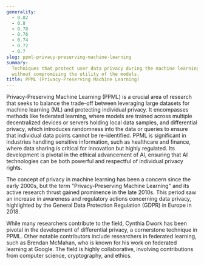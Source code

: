 ```yaml
---
generality:
  - 0.82
  - 0.8
  - 0.78
  - 0.76
  - 0.74
  - 0.72
  - 0.7
slug: ppml-privacy-preserving-machine-learning
summary:
  Techniques that protect user data privacy during the machine learning process,
  without compromising the utility of the models.
title: PPML (Privacy-Preserving Machine Learning)
---
```


Privacy-Preserving Machine Learning (PPML) is a crucial area of research that seeks to balance the trade-off between leveraging large datasets for machine learning (ML) and protecting individual privacy. It encompasses methods like federated learning, where models are trained across multiple decentralized devices or servers holding local data samples, and differential privacy, which introduces randomness into the data or queries to ensure that individual data points cannot be re-identified. PPML is significant in industries handling sensitive information, such as healthcare and finance, where data sharing is critical for innovation but highly regulated. Its development is pivotal in the ethical advancement of AI, ensuring that AI technologies can be both powerful and respectful of individual privacy rights.

The concept of privacy in machine learning has been a concern since the early 2000s, but the term "Privacy-Preserving Machine Learning" and its active research thrust gained prominence in the late 2010s. This period saw an increase in awareness and regulatory actions concerning data privacy, highlighted by the General Data Protection Regulation (GDPR) in Europe in 2018.

While many researchers contribute to the field, Cynthia Dwork has been pivotal in the development of differential privacy, a cornerstone technique in PPML. Other notable contributors include researchers in federated learning, such as Brendan McMahan, who is known for his work on federated learning at Google. The field is highly collaborative, involving contributions from computer science, cryptography, and ethics.
